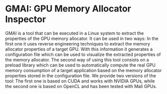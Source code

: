 # GMAI: GPU Memory Allocator Inspector

GMAI is a tool that can be executed in a Linux system to extract the properties of the GPU memory allocator. It can be used in two ways: In the first one it uses reverse engineering techniques to extract the memory allocator properties of a target GPU. With this information it generates a configuration file which can be used to visualize the extracted properties of the memory allocator. The second way of using this tool consists on a preload library which can be used to automatically compute the real GPU memory consumption of a target application based on the memory allocator properties stored in the configuration file. We provide two versions of the tool: The first one is based on CUDA and works with NVIDIA GPUs, while the second one is based on OpenCL and has been tested with Mali GPUs. 